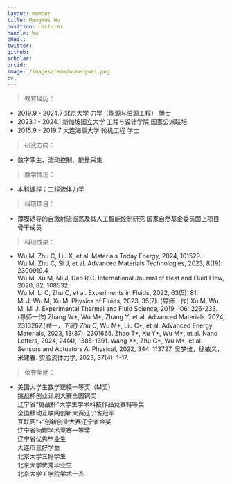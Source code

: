 ```yaml
---
layout: member
title: MengWei Wu
position: Lecturer
handle: Wu
email: 
twitter: 
github: 
scholar:
orcid: 
image: /images/team/wumengwei.png
cv: 
---
```



> 教育经历：

- 2019.9 - 2024.7   北京大学       力学（能源与资源工程）   博士
- 2023.1 - 2024.1 新加坡国立大学   工程与设计学院          国家公派联培
- 2015.9 - 2019.7 大连海事大学     轮机工程                  学士


> 研究方向：

- 数字孪生、流动控制、能量采集


> 教学情况：

- 本科课程：工程流体力学


> 科研项目：

- 薄膜诱导的自激射流振荡及其人工智能控制研究 国家自然基金委员面上项目 骨干成员


> 科研成果：

- Wu M, Zhu C, Liu X, et al. Materials Today Energy, 2024, 101529.                          
Wu M, Zhu C, Si J, et al. Advanced Materials Technologies, 2023, 8(19): 2300919.4            
Wu M, Xu M, Mi J, Deo R.C. International Journal of Heat and Fluid Flow, 2020, 82, 108532.    
Wu M, Li C, Zhu C, et al. Experiments in Fluids, 2022, 63(5): 81.                            
Mi J, Wu M, Xu M. Physics of Fluids, 2023, 35(7).          (导师一作)
Xu M, Wu M, Mi J. Experimental Thermal and Fluid Science, 2019, 106: 226-233.  (导师一作)
Zhang W*, Wu M*, Zhang Y, et al. Advanced Materials. 2024, 2313267.(*共一，下同)
Zhu C*, Wu M*, Liu C*, et al. Advanced Energy Materials, 2023, 13(37): 2301665. 
Zhao T*, Xu Y*, Wu M*, et al. Nano Letters, 2024, 24(4), 1385-1391. 
Wang X*, Zhu C*, Wu M*, et al. Sensors and Actuators A: Physical, 2022, 344: 113727.
吴梦维，徐敏义，米建春. 实验流体力学, 2023, 37(4): 1-17.


> 荣誉奖励：

- 美国大学生数学建模一等奖（M奖）                                                 
挑战杯创业计划大赛全国铜奖  
辽宁省“挑战杯”大学生学术科技作品竞赛特等奖                                           
全国移动互联网创新大赛辽宁省冠军                                                       
互联网“+“创新创业大赛辽宁省金奖                                                           
辽宁省物理学术竞赛一等奖                                                             
辽宁省优秀毕业生     
大连市三好学生                                                                         
北京大学三好学生                                                                       
北京大学优秀毕业生                                                                     
北京大学工学院学术十杰                            

